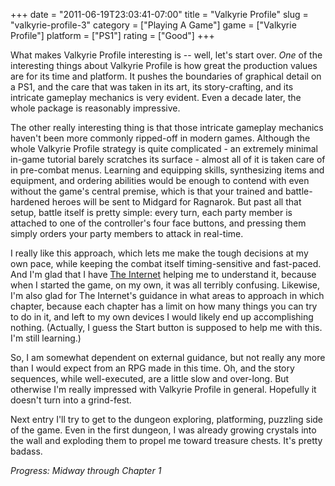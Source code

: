 +++
date = "2011-06-19T23:03:41-07:00"
title = "Valkyrie Profile"
slug = "valkyrie-profile-3"
category = ["Playing A Game"]
game = ["Valkyrie Profile"]
platform = ["PS1"]
rating = ["Good"]
+++

What makes Valkyrie Profile interesting is -- well, let's start over.  <i>One</i> of the interesting things about Valkyrie Profile is how great the production values are for its time and platform.  It pushes the boundaries of graphical detail on a PS1, and the care that was taken in its art, its story-crafting, and its intricate gameplay mechanics is very evident.  Even a decade later, the whole package is reasonably impressive.

The other really interesting thing is that those intricate gameplay mechanics haven't been more commonly ripped-off in modern games.  Although the whole Valkyrie Profile strategy is quite complicated - an extremely minimal in-game tutorial barely scratches its surface - almost all of it is taken care of in pre-combat menus.  Learning and equipping skills, synthesizing items and equipment, and ordering abilities would be enough to contend with even without the game's central premise, which is that your trained and battle-hardened heroes will be sent to Midgard for Ragnarok.  But past all that setup, battle itself is pretty simple: every turn, each party member is attached to one of the controller's four face buttons, and pressing them simply orders your party members to attack in real-time.

I really like this approach, which lets me make the tough decisions at my own pace, while keeping the combat itself timing-sensitive and fast-paced.  And I'm glad that I have <a href="http://www.gamefaqs.com/ps/199175-valkyrie-profile/faqs">The Internet</a> helping me to understand it, because when I started the game, on my own, it was all terribly confusing.  Likewise, I'm also glad for The Internet's guidance in what areas to approach in which chapter, because each chapter has a limit on how many things you can try to do in it, and left to my own devices I would likely end up accomplishing nothing.  (Actually, I guess the Start button is supposed to help me with this.  I'm still learning.)

So, I am somewhat dependent on external guidance, but not really any more than I would expect from an RPG made in this time.  Oh, and the story sequences, while well-executed, are a little slow and over-long.  But otherwise I'm really impressed with Valkyrie Profile in general.  Hopefully it doesn't turn into a grind-fest.

Next entry I'll try to get to the dungeon exploring, platforming, puzzling side of the game.  Even in the first dungeon, I was already growing crystals into the wall and exploding them to propel me toward treasure chests.  It's pretty badass.

<i>Progress: Midway through Chapter 1</i>